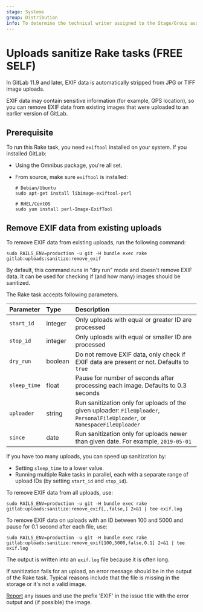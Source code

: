 ```yaml
---
stage: Systems
group: Distribution
info: To determine the technical writer assigned to the Stage/Group associated with this page, see https://about.gitlab.com/handbook/product/ux/technical-writing/#assignments
---
```


# Uploads sanitize Rake tasks **(FREE SELF)**

In GitLab 11.9 and later, EXIF data is automatically stripped from JPG or TIFF image uploads.

EXIF data may contain sensitive information (for example, GPS location), so you
can remove EXIF data from existing images that were uploaded to an earlier version of GitLab.

## Prerequisite

To run this Rake task, you need `exiftool` installed on your system. If you installed GitLab:

- Using the Omnibus package, you're all set.
- From source, make sure `exiftool` is installed:

  ```shell
  # Debian/Ubuntu
  sudo apt-get install libimage-exiftool-perl

  # RHEL/CentOS
  sudo yum install perl-Image-ExifTool
  ```

## Remove EXIF data from existing uploads

To remove EXIF data from existing uploads, run the following command:

```shell
sudo RAILS_ENV=production -u git -H bundle exec rake gitlab:uploads:sanitize:remove_exif
```

By default, this command runs in "dry run" mode and doesn't remove EXIF data. It can be used for
checking if (and how many) images should be sanitized.

The Rake task accepts following parameters.

| Parameter    | Type    | Description                                                                                                                 |
|:-------------|:--------|:----------------------------------------------------------------------------------------------------------------------------|
| `start_id`   | integer | Only uploads with equal or greater ID are processed                                                                     |
| `stop_id`    | integer | Only uploads with equal or smaller ID are processed                                                                     |
| `dry_run`    | boolean | Do not remove EXIF data, only check if EXIF data are present or not. Defaults to `true`                                     |
| `sleep_time` | float   | Pause for number of seconds after processing each image. Defaults to 0.3 seconds                                            |
| `uploader`   | string  | Run sanitization only for uploads of the given uploader: `FileUploader`, `PersonalFileUploader`, or `NamespaceFileUploader` |
| `since`      | date    | Run sanitization only for uploads newer than given date. For example, `2019-05-01`                                          |

If you have too many uploads, you can speed up sanitization by:

- Setting `sleep_time` to a lower value.
- Running multiple Rake tasks in parallel, each with a separate range of upload IDs (by setting
  `start_id` and `stop_id`).

To remove EXIF data from all uploads, use:

```shell
sudo RAILS_ENV=production -u git -H bundle exec rake gitlab:uploads:sanitize:remove_exif[,,false,] 2>&1 | tee exif.log
```

To remove EXIF data on uploads with an ID between 100 and 5000 and pause for 0.1 second after each file, use:

```shell
sudo RAILS_ENV=production -u git -H bundle exec rake gitlab:uploads:sanitize:remove_exif[100,5000,false,0.1] 2>&1 | tee exif.log
```

The output is written into an `exif.log` file because it is often long.

If sanitization fails for an upload, an error message should be in the output of the Rake task.
Typical reasons include that the file is missing in the storage or it's not a valid image.

[Report](https://gitlab.com/gitlab-org/gitlab/-/issues/new) any issues and use the prefix 'EXIF' in
the issue title with the error output and (if possible) the image.
